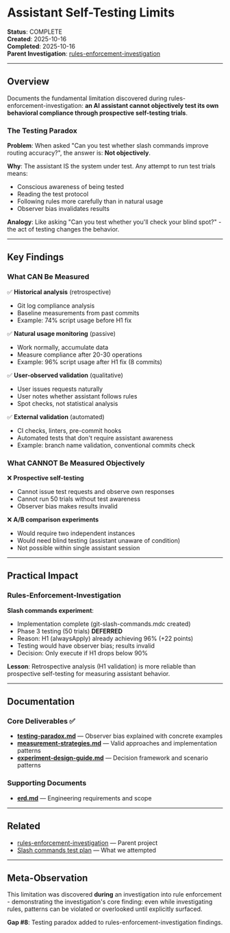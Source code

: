 # Assistant Self-Testing Limits

**Status**: COMPLETE  
**Created**: 2025-10-16  
**Completed**: 2025-10-16  
**Parent Investigation**: [rules-enforcement-investigation](../rules-enforcement-investigation/)

---

## Overview

Documents the fundamental limitation discovered during rules-enforcement-investigation: **an AI assistant cannot objectively test its own behavioral compliance through prospective self-testing trials**.

### The Testing Paradox

**Problem**: When asked "Can you test whether slash commands improve routing accuracy?", the answer is: **Not objectively**.

**Why**: The assistant IS the system under test. Any attempt to run test trials means:

- Conscious awareness of being tested
- Reading the test protocol
- Following rules more carefully than in natural usage
- Observer bias invalidates results

**Analogy**: Like asking "Can you test whether you'll check your blind spot?" - the act of testing changes the behavior.

---

## Key Findings

### What CAN Be Measured

✅ **Historical analysis** (retrospective)

- Git log compliance analysis
- Baseline measurements from past commits
- Example: 74% script usage before H1 fix

✅ **Natural usage monitoring** (passive)

- Work normally, accumulate data
- Measure compliance after 20-30 operations
- Example: 96% script usage after H1 fix (8 commits)

✅ **User-observed validation** (qualitative)

- User issues requests naturally
- User notes whether assistant follows rules
- Spot checks, not statistical analysis

✅ **External validation** (automated)

- CI checks, linters, pre-commit hooks
- Automated tests that don't require assistant awareness
- Example: branch name validation, conventional commits check

### What CANNOT Be Measured Objectively

❌ **Prospective self-testing**

- Cannot issue test requests and observe own responses
- Cannot run 50 trials without test awareness
- Observer bias makes results invalid

❌ **A/B comparison experiments**

- Would require two independent instances
- Would need blind testing (assistant unaware of condition)
- Not possible within single assistant session

---

## Practical Impact

### Rules-Enforcement-Investigation

**Slash commands experiment**:

- Implementation complete (git-slash-commands.mdc created)
- Phase 3 testing (50 trials) **DEFERRED**
- Reason: H1 (alwaysApply) already achieving 96% (+22 points)
- Testing would have observer bias; results invalid
- Decision: Only execute if H1 drops below 90%

**Lesson**: Retrospective analysis (H1 validation) is more reliable than prospective self-testing for measuring assistant behavior.

---

## Documentation

### Core Deliverables ✅

- **[testing-paradox.md](testing-paradox.md)** — Observer bias explained with concrete examples
- **[measurement-strategies.md](measurement-strategies.md)** — Valid approaches and implementation patterns
- **[experiment-design-guide.md](experiment-design-guide.md)** — Decision framework and scenario patterns

### Supporting Documents

- **[erd.md](erd.md)** — Engineering requirements and scope

---

## Related

- [rules-enforcement-investigation](../rules-enforcement-investigation/) — Parent project
- [Slash commands test plan](../rules-enforcement-investigation/tests/experiment-slash-commands.md) — What we attempted

---

## Meta-Observation

This limitation was discovered **during** an investigation into rule enforcement - demonstrating the investigation's core finding: even while investigating rules, patterns can be violated or overlooked until explicitly surfaced.

**Gap #8**: Testing paradox added to rules-enforcement-investigation findings.
